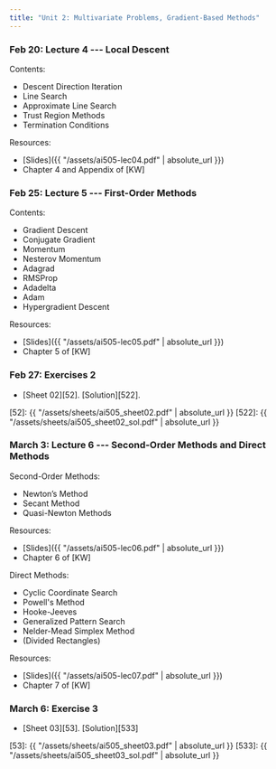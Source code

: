 ```yaml
---
title: "Unit 2: Multivariate Problems, Gradient-Based Methods" 
---
```



### Feb 20: Lecture 4 --- Local Descent

Contents:

- Descent Direction Iteration
- Line Search
- Approximate Line Search
- Trust Region Methods
- Termination Conditions


Resources:

- [Slides]({{ "/assets/ai505-lec04.pdf" | absolute_url }})
- Chapter 4 and Appendix of [KW]

### Feb 25: Lecture 5 --- First-Order Methods

Contents: 

- Gradient Descent
- Conjugate Gradient
- Momentum
- Nesterov Momentum
- Adagrad
- RMSProp
- Adadelta
- Adam
- Hypergradient Descent

Resources:

- [Slides]({{ "/assets/ai505-lec05.pdf" | absolute_url }})
- Chapter 5 of [KW]

### Feb 27: Exercises 2 


- [Sheet 02][52].  [Solution][522].


[52]: {{ "/assets/sheets/ai505_sheet02.pdf" | absolute_url }}
[522]: {{ "/assets/sheets/ai505_sheet02_sol.pdf" | absolute_url }}


### March 3: Lecture 6 --- Second-Order Methods and Direct Methods

Second-Order Methods: 

- Newton’s Method
- Secant Method
- Quasi-Newton Methods

Resources:

- [Slides]({{ "/assets/ai505-lec06.pdf" | absolute_url }})
- Chapter 6 of [KW]


Direct Methods:

- Cyclic Coordinate Search
- Powell's Method
- Hooke-Jeeves
- Generalized Pattern Search
- Nelder-Mead Simplex Method
- (Divided Rectangles)

Resources:

- [Slides]({{ "/assets/ai505-lec07.pdf" | absolute_url }})
- Chapter 7 of [KW]



### March 6: Exercise 3

- [Sheet 03][53]. [Solution][533]

[53]: {{ "/assets/sheets/ai505_sheet03.pdf" | absolute_url }}
[533]: {{ "/assets/sheets/ai505_sheet03_sol.pdf" | absolute_url }}
